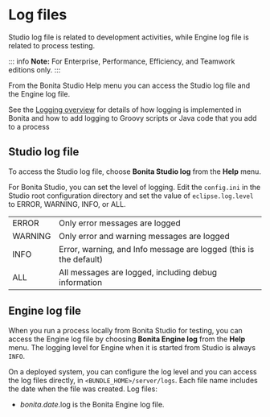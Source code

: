 # Log files

Studio log file is related to development activities, while Engine log file is related to process testing.

::: info
**Note:** For Enterprise, Performance, Efficiency, and Teamwork editions only.
:::

From the Bonita Studio Help menu you can access the Studio log file 
and the Engine log file.

See the [Logging overview](logging.md) for details of how logging is implemented in Bonita and how to add logging to Groovy scripts or Java code that you add to a process

## Studio log file

To access the Studio log file, choose **Bonita Studio log** from the **Help** menu.

For Bonita Studio, you can set the level of logging. Edit the `config.ini` in the Studio root configuration directory and set the value of `eclipse.log.level` to ERROR, WARNING, INFO, or ALL.

|         |                                                                   |
| :------ | :---------------------------------------------------------------- |
| ERROR   | Only error messages are logged                                    |
| WARNING | Only error and warning messages are logged                        |
| INFO    | Error, warning, and Info message are logged (this is the default) |
| ALL     | All messages are logged, including debug information              |

## Engine log file

When you run a process locally from Bonita Studio for testing, you can access the Engine log file by choosing **Bonita Engine log** from the **Help** menu. 
The logging level for Engine when it is started from Studio is always `INFO`. 

On a deployed system, you can configure the log level and you can access the log files directly, in `<BUNDLE_HOME>/server/logs`. 
Each file name includes the date when the file was created. Log files:
* _bonita.date_.log is the Bonita Engine log file.
